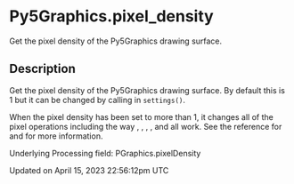 # Py5Graphics.pixel_density

Get the pixel density of the Py5Graphics drawing surface.

## Description

Get the pixel density of the Py5Graphics drawing surface. By default this is 1 but it can be changed by calling [](sketch_pixel_density) in `settings()`.

When the pixel density has been set to more than 1, it changes all of the pixel operations including the way []([](py5graphics_get_pixels)), [](py5graphics_blend), [](py5graphics_copy), [](py5graphics_update_pixels), and [](py5graphics_update_np_pixels) all work. See the reference for [](py5graphics_pixel_width) and [](py5graphics_pixel_height) for more information.

Underlying Processing field: PGraphics.pixelDensity

Updated on April 15, 2023 22:56:12pm UTC
